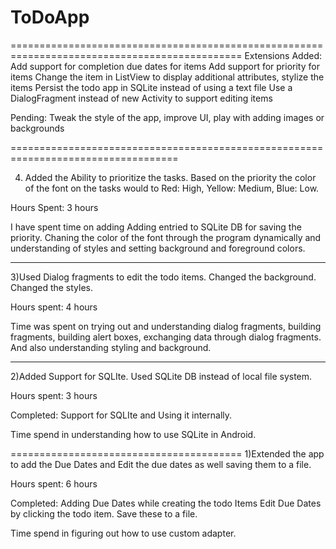 ToDoApp
=======
==============================================================================================
Extensions Added:
  Add support for completion due dates for items
  Add support for priority for items
  Change the item in ListView to display additional attributes, stylize the items
  Persist the todo app in SQLite instead of using a text file
  Use a DialogFragment instead of new Activity to support editing items
  
Pending:
  Tweak the style of the app, improve UI, play with adding images or backgrounds
  
===================================================================================

4) Added the Ability to prioritize the tasks. Based on the priority the color of the font on the tasks would to Red: High, Yellow: Medium, Blue: Low.

Hours Spent: 3 hours

I have spent time on adding Adding entried to SQLite DB for saving the priority. Chaning the color of the font through the program dynamically and understanding of styles and setting background and foreground colors.

----------------------------------------------------------------------------------------

3)Used Dialog fragments to edit the todo items. Changed the background. Changed the styles. 

Hours spent: 4 hours

Time was spent on trying out and understanding dialog fragments, building fragments, building alert boxes, exchanging data through dialog fragments. And also understanding styling and background.

---------------------------------------------------

2)Added Support for SQLIte. Used SQLite DB instead of local file system.

Hours spent: 3 hours

Completed:
Support for SQLIte and Using it internally.

Time spend in understanding how to use SQLite in Android.

========================================
1)Extended the app to add the Due Dates and Edit the due dates as well saving them to a file.

Hours spent: 6 hours

Completed:
Adding Due Dates while creating the todo Items
Edit Due Dates by clicking the todo item.
Save these to a file.

Time spend in figuring out how to use custom adapter.


